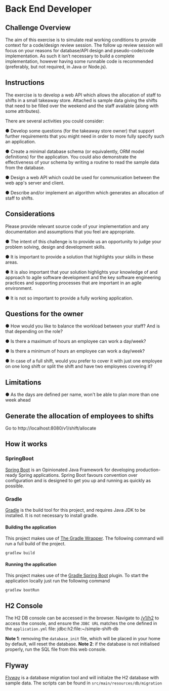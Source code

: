 # Back End Developer

## Challenge Overview
The aim of this exercise is to simulate real working conditions to provide context for a
code/design review session. The follow up review session will focus on your reasons for
database/API design and pseudo-code/code implementation. As such it isn’t necessary to
build a complete implementation, however having some runnable code is recommended
(preferably, but not required, in Java or Node.js).

## Instructions
The exercise is to develop a web API which allows the allocation of staff to shifts in a small
takeaway store. Attached is sample data giving the shifts that need to be filled over the
weekend and the staff available (along with some attributes).

There are several activities you could consider:

● Develop some questions (for the takeaway store owner) that support further
requirements that you might need in order to more fully specify such an application.

● Create a minimal database schema (or equivalently, ORM model definitions) for the
application. You could also demonstrate the effectiveness of your schema by writing
a routine to read the sample data from the database.

● Design a web API which could be used for communication between the web app's
server and client.

● Describe and/or implement an algorithm which generates an allocation of staff to
shifts.

## Considerations
Please provide relevant source code of your implementation and any documentation and
assumptions that you feel are appropriate.

● The intent of this challenge is to provide us an opportunity to judge your problem
solving, design and development skills.

● It is important to provide a solution that highlights your skills in these areas.

● It is also important that your solution highlights your knowledge of and approach to
agile software development and the key software engineering practices and
supporting processes that are important in an agile environment.

● It is not so important to provide a fully working application.

## Questions for the owner

● How would you like to balance the workload between your staff? And is that depending on the role?

● Is there a maximum of hours an employee can work a day/week?

● Is there a minimum of hours an employee can work a day/week?

● In case of a full shift, would you prefer to cover it with just one employee on one long shift or split the shift and have two employees covering it?

## Limitations

● As the days are defined per name, won't be able to plan more than one week ahead

## Generate the allocation of employees to shifts

Go to http://localhost:8080/v1/shift/allocate

## How it works

### SpringBoot

[Spring Boot](https://projects.spring.io/spring-boot/) is an Opinionated Java Framework for developing production-ready
Spring applications. Spring Boot favours convention over configuration and is designed to get you up and running as
quickly as possible.

### Gradle

[Gradle](https://gradle.org/) is the build tool for this project, and requires Java JDK to be installed. It is not
necessary to install gradle.

#### Building the application

This project makes use of [The Gradle Wrapper](https://docs.gradle.org/current/userguide/gradle_wrapper.html). The
following command will run a full build of the project.

    gradlew build

#### Running the application

This project makes use of the
[Gradle Spring Boot](https://docs.spring.io/spring-boot/docs/current/reference/html/build-tool-plugins-gradle-plugin.html)
plugin. To start the application locally just run the following command

    gradlew bootRun

## H2 Console

The H2 DB console can be accessed in the browser. Navigate to [/v1/h2](http://localhost:8080/v1/h2) to access the console,
and ensure the `JDBC URL` matches the one defined in the `application.yml` file: jdbc:h2:file:~/simple-shift-db

**Note 1**: removing the `database_init` file, which will be placed in your home by default, will reset the database.
**Note 2**: if the database is not initialised properly, run the SQL file from this web console.

## Flyway

[Flyway](https://flywaydb.org/) is a database migration tool and will initialze the H2 database with sample data. The
scripts can be found in `src/main/resources/db/migration`
